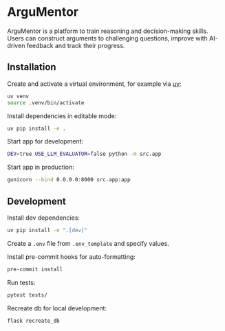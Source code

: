# ArguMentor

<!-- <p align="center">
    <img width="400" height="400" src="demo.gif" alt="Demo">
</p> -->

ArguMentor is a platform to train reasoning and decision-making skills. Users can construct arguments to challenging questions, improve with AI-driven feedback and track their progress.

## Installation

Create and activate a virtual environment, for example via [uv](https://docs.astral.sh/uv/getting-started/installation/):

```sh
uv venv
source .venv/bin/activate
```

Install dependencies in editable mode:

```sh
uv pip install -e .
```

Start app for development:

```sh
DEV=true USE_LLM_EVALUATOR=false python -m src.app
```

Start app in production:

```sh
gunicorn --bind 0.0.0.0:8000 src.app:app
```

## Development

Install dev dependencies:

```sh
uv pip install -e ".[dev]"
```

Create a `.env` file from `.env_template` and specify values.

Install pre-commit hooks for auto-formatting:

```sh
pre-commit install
```

Run tests:

```sh
pytest tests/
```

Recreate db for local development:

```sh
flask recreate_db
```
